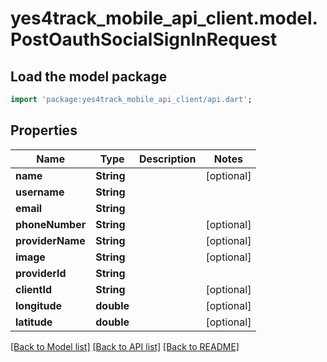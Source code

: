 # yes4track_mobile_api_client.model.PostOauthSocialSignInRequest

## Load the model package
```dart
import 'package:yes4track_mobile_api_client/api.dart';
```

## Properties
Name | Type | Description | Notes
------------ | ------------- | ------------- | -------------
**name** | **String** |  | [optional] 
**username** | **String** |  | 
**email** | **String** |  | 
**phoneNumber** | **String** |  | [optional] 
**providerName** | **String** |  | [optional] 
**image** | **String** |  | [optional] 
**providerId** | **String** |  | 
**clientId** | **String** |  | [optional] 
**longitude** | **double** |  | [optional] 
**latitude** | **double** |  | [optional] 

[[Back to Model list]](../README.md#documentation-for-models) [[Back to API list]](../README.md#documentation-for-api-endpoints) [[Back to README]](../README.md)


